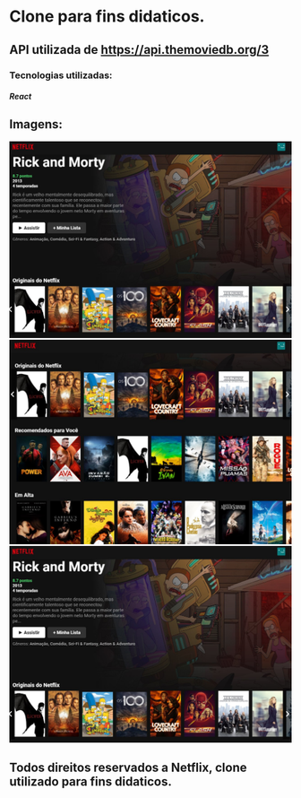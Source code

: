 # Clone para fins didaticos.

## API utilizada de https://api.themoviedb.org/3

### Tecnologias utilizadas:
##### React

## Imagens:
![Screenshot_1](/imgs/Screenshot_1.jpg "Screenshot_1")![Screenshot_2](/imgs/Screenshot_2.jpg "Screenshot_2")![Screenshot_3](/imgs/Screenshot_1.jpg "Screenshot_3")

## Todos direitos reservados a Netflix, clone utilizado para fins didaticos.
